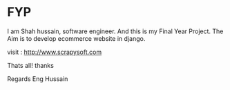 # FYP

I am Shah hussain, software engineer. And this is my Final Year Project. The Aim is to develop ecommerce website in django.

visit : http://www.scrapysoft.com

Thats all! thanks

Regards
Eng Hussain




